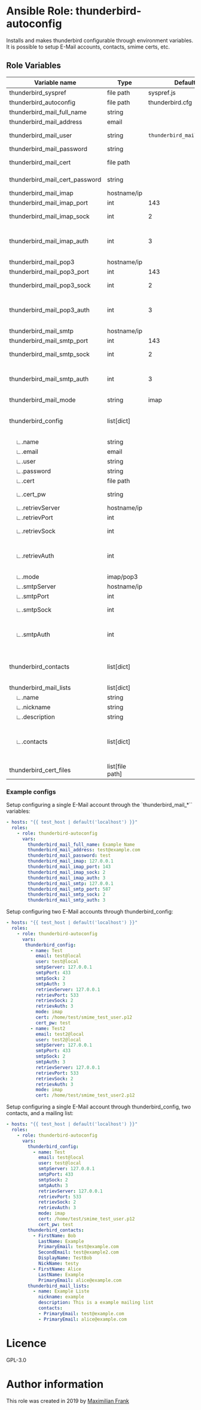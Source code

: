 # Ansible Role: thunderbird-autoconfig

Installs and makes thunderbird configurable through environment variables. It is possible to setup E-Mail accounts, contacts, smime certs, etc.

## Role Variables
| Variable name                           | Type            | Default                  | Description                                                                                                                                                                                                                                                                                |
| --------------------------------------- | --------------- | ------------------------ | ------------------------------------------------------------------------------------------------------------------------------------------------------------------------------------------------------------------------------------------------------------------------------------------ |
| thunderbird_syspref                     | file path       | syspref.js               | Can be used to replace the default syspref file                                                                                                                                                                                                                                            |
| thunderbird_autoconfig                  | file path       | thunderbird.cfg          | Can be used to replace the default autoconfig                                                                                                                                                                                                                                              |
| thunderbird_mail_full_name              | string          |                          | Defines the fullname of the thunderbird mail account                                                                                                                                                                                                                                       |
| thunderbird_mail_address                | email           |                          | Defines the email of the thunderbird mail account                                                                                                                                                                                                                                          |
| thunderbird_mail_user                   | string          | `thunderbird_mail_address` | Defines the user used to log into the mail servers, defaults to the email                                                                                                                                                                                                                  |
| thunderbird_mail_password               | string          |                          | Defines the user password (optional)                                                                                                                                                                                                                                                       |
| thunderbird_mail_cert                   | file path       |                          | Defines the smime certificate file used for signing (optional)                                                                                                                                                                                                                             |
| thunderbird_mail_cert_password          | string          |                          | The password to use for the certificate import ( not functional due to thunderbird bug)                                                                                                                                                                                                    |
| thunderbird_mail_imap                   | hostname/ip     |                          | Defines the address of the imap server                                                                                                                                                                                                                                                     |
| thunderbird_mail_imap_port              | int             | 143                      | Defines the port used for imap                                                                                                                                                                                                                                                             |
| thunderbird_mail_imap_sock              | int             | 2                        | Defines the encryption type used for imap (0: no encryption, 2: STARTSSL, 3: SSL/TLS )                                                                                                                                                                                                     |
| thunderbird_mail_imap_auth              | int             | 3                        | Defines the authentication method used for imap (1: no authentication (smtp only), 3: normal password, 4: encrypted password, 5: Kerberos/GSSAPI, 6: NTLM, 7: TLS Certificate, 8: OAuth2)                                                                                                  |
| thunderbird_mail_pop3                   | hostname/ip     |                          | Defines the address of the pop3 server                                                                                                                                                                                                                                                     |
| thunderbird_mail_pop3_port              | int             | 143                      | Defines the port used for pop3                                                                                                                                                                                                                                                             |
| thunderbird_mail_pop3_sock              | int             | 2                        | Defines the encryption type used for pop3 (0: no encryption, 2: STARTSSL, 3: SSL/TLS )                                                                                                                                                                                                     |
| thunderbird_mail_pop3_auth              | int             | 3                        | Defines the authentication method used for pop3 (1: no authentication (smtp only), 3: normal password, 4: encrypted password, 5: Kerberos/GSSAPI, 6: NTLM, 7: TLS Certificate, 8: OAuth2)                                                                                                  |
| thunderbird_mail_smtp                   | hostname/ip     |                          | Defines the address of the smtp server                                                                                                                                                                                                                                                     |
| thunderbird_mail_smtp_port              | int             | 143                      | Defines the port used for smtp                                                                                                                                                                                                                                                             |
| thunderbird_mail_smtp_sock              | int             | 2                        | Defines the encryption type used for smtp (0: no encryption, 2: STARTSSL, 3: SSL/TLS )                                                                                                                                                                                                     |
| thunderbird_mail_smtp_auth              | int             | 3                        | Defines the authentication method used for smtp (1: no authentication (smtp only), 3: normal password, 4: encrypted password, 5: Kerberos/GSSAPI, 6: NTLM, 7: TLS Certificate, 8: OAuth2)                                                                                                  |
| thunderbird_mail_mode                   | string          | imap                     | Defines the email retrieval mode i.e. imap or pop3                                                                                                                                                                                                                                         |
| thunderbird_config                      | list[dict]      |                          | Configures the mail accounts using the supplied dict. This supersedes the other variables i.e. if it is set all other `thunderbird_mail_*` variables (excluding `thunderbird_mail_lists`) will be ignored.                                                                                 |
| &nbsp;&nbsp;&nbsp;&nbsp;∟.name          | string          |                          | Fullname of the account user                                                                                                                                                                                                                                                               |
| &nbsp;&nbsp;&nbsp;&nbsp;∟.email         | email           |                          | E-mail address                                                                                                                                                                                                                                                                             |
| &nbsp;&nbsp;&nbsp;&nbsp;∟.user          | string          |  | Username used for the mail servers                                                                                                                                                                                                                                                         |
| &nbsp;&nbsp;&nbsp;&nbsp;∟.password      | string          |                          | User Password (optional)                                                                                                                                                                                                                                                                   |
| &nbsp;&nbsp;&nbsp;&nbsp;∟.cert          | file path       |                          | Path to the certificate used for signing (optional)                                                                                                                                                                                                                                        |
| &nbsp;&nbsp;&nbsp;&nbsp;∟.cert_pw       | string          |                          | The password to use for the certificate import ( not functional due to thunderbird bug)                                                                                                                                                                                                    |
| &nbsp;&nbsp;&nbsp;&nbsp;∟.retrievServer | hostname/ip     |                          | IMAP/POP3 server address                                                                                                                                                                                                                                                                   |
| &nbsp;&nbsp;&nbsp;&nbsp;∟.retrievPort   | int             |                          | IMAP/POP3 port number                                                                                                                                                                                                                                                                      |
| &nbsp;&nbsp;&nbsp;&nbsp;∟.retrievSock   | int             |                          | Defines the encryption type used for imap/pop3 (0: no encryption, 2: STARTSSL, 3: SSL/TLS                                                                                                                                                                                                  |
| &nbsp;&nbsp;&nbsp;&nbsp;∟.retrievAuth   | int             |                          | Defines the authentication method used for imap/pop3 (1: no authentication (smtp only), 3: normal password, 4: encrypted password, 5: Kerberos/GSSAPI, 6: NTLM, 7: TLS Certificate, 8: OAuth2)                                                                                             |
| &nbsp;&nbsp;&nbsp;&nbsp;∟.mode          | imap/pop3       |                          | Defines retrieval server type                                                                                                                                                                                                                                                              |
| &nbsp;&nbsp;&nbsp;&nbsp;∟.smtpServer    | hostname/ip     |                          | SMTP server address                                                                                                                                                                                                                                                                        |
| &nbsp;&nbsp;&nbsp;&nbsp;∟.smtpPort      | int             |                          | SMTP port number                                                                                                                                                                                                                                                                           |
| &nbsp;&nbsp;&nbsp;&nbsp;∟.smtpSock      | int             |                          | Defines the encryption type used for smtp (0: no encryption, 2: STARTSSL, 3: SSL/TLS                                                                                                                                                                                                       |
| &nbsp;&nbsp;&nbsp;&nbsp;∟.smtpAuth      | int             |                          | Defines the authentication method used for smtp (1: no authentication (smtp only), 3: normal password, 4: encrypted password, 5: Kerberos/GSSAPI, 6: NTLM, 7: TLS Certificate, 8: OAuth2)                                                                                                  |
| thunderbird_contacts                    | list[dict]      |                          | Configures the thunderbird address book. Expects a list of dictionaries containing thunderbird nsIAbCard properties. See https://developer.mozilla.org/en-US/docs/Mozilla/Tech/XPCOM/Reference/nsIAbCard_(Tb3)                                                                             |
| thunderbird_mail_lists                  | list[dict]      |                          | Configures thunderbird mailing lists.                                                                                                                                                                                                                                                      |
| &nbsp;&nbsp;&nbsp;&nbsp;∟.name          | string          |                          | Name of the Mailing List                                                                                                                                                                                                                                                                   |
| &nbsp;&nbsp;&nbsp;&nbsp;∟.nickname      | string          |                          | Nickname used for the mailing list (optional)                                                                                                                                                                                                                                              |
| &nbsp;&nbsp;&nbsp;&nbsp;∟.description   | string          |                          | Description for the mailling list (optional)                                                                                                                                                                                                                                               |
| &nbsp;&nbsp;&nbsp;&nbsp;∟.contacts      | list[dict]      |                          | List of contacts part of the mailing list (same format as `thunderbird_contacts`). Note that contacts defined here overwrite contacts defined in `thunderbird_contacts` if they use the same primary email. This behavior can be avoided by only providing the primary email in this list. |
| thunderbird_cert_files                  | list[file path] |                          | List of CA certificate file locations to be installed in thunderbird.                                                                                                                                                                                                                      |
### Example configs

Setup configuring a single E-Mail account through the `thunderbird_mail_*`` variables:


```yaml
- hosts: "{{ test_host | default('localhost') }}"
  roles:
    - role: thunderbird-autoconfig
      vars:
        thunderbird_mail_full_name: Example Name
        thunderbird_mail_address: test@example.com
        thunderbird_mail_password: test
        thunderbird_mail_imap: 127.0.0.1
        thunderbird_mail_imap_port: 143
        thunderbird_mail_imap_sock: 2
        thunderbird_mail_imap_auth: 3
        thunderbird_mail_smtp: 127.0.0.1
        thunderbird_mail_smtp_port: 587
        thunderbird_mail_smtp_sock: 2
        thunderbird_mail_smtp_auth: 3
```


Setup configuring two E-Mail accounts through thunderbird_config:


```yaml
- hosts: "{{ test_host | default('localhost') }}"
  roles:
    - role: thunderbird-autoconfig
      vars:
       thunderbird_config:
         - name: Test
           email: test@local
           user: test@local
           smtpServer: 127.0.0.1
           smtpPort: 433
           smtpSock: 2
           smtpAuth: 3
           retrievServer: 127.0.0.1
           retrievPort: 533
           retrievSock: 2
           retrievAuth: 3
           mode: imap
           cert: /home/test/smime_test_user.p12
           cert_pw: test
         - name: Test2
           email: test2@local
           user: test2@local
           smtpServer: 127.0.0.1
           smtpPort: 433
           smtpSock: 2
           smtpAuth: 3
           retrievServer: 127.0.0.1
           retrievPort: 533
           retrievSock: 2
           retrievAuth: 3
           mode: imap
           cert: /home/test/smime_test_user2.p12
```


Setup configuring a single E-Mail account through thunderbird_config, two contacts, and a mailing list:

```yaml
- hosts: "{{ test_host | default('localhost') }}"
  roles:
    - role: thunderbird-autoconfig
      vars:
        thunderbird_config:
          - name: Test
            email: test@local
            user: test@local
            smtpServer: 127.0.0.1
            smtpPort: 433
            smtpSock: 2
            smtpAuth: 3
            retrievServer: 127.0.0.1
            retrievPort: 533
            retrievSock: 2
            retrievAuth: 3
            mode: imap
            cert: /home/test/smime_test_user.p12
            cert_pw: test
        thunderbird_contacts:
          - FirstName: Bob
            LastName: Example
            PrimaryEmail: test@example.com
            SecondEmail: test@example2.com
            DisplayName: TestBob
            NickName: testy
          - FirstName: Alice
            LastName: Example
            PrimaryEmail: alice@example.com
        thunderbird_mail_lists:
          - name: Example Liste
            nickname: example
            description: This is a example mailing list
            contacts:
            - PrimaryEmail: test@example.com
            - PrimaryEmail: alice@example.com
```

# Licence

 GPL-3.0

# Author information

 This role was created in 2019 by [Maximilian Frank](https://frank-maximilian.at)

